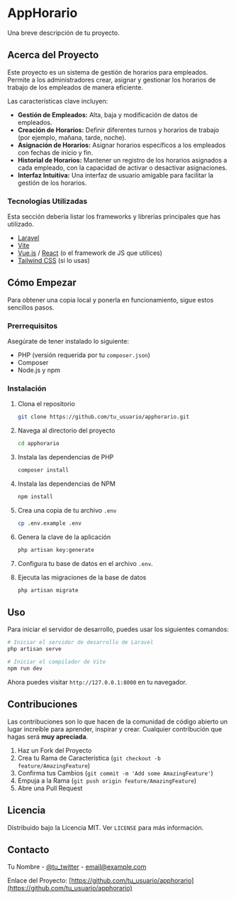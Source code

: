 # AppHorario

Una breve descripción de tu proyecto.

## Acerca del Proyecto

Este proyecto es un sistema de gestión de horarios para empleados. Permite a los administradores crear, asignar y gestionar los horarios de trabajo de los empleados de manera eficiente.

Las características clave incluyen:
- **Gestión de Empleados:** Alta, baja y modificación de datos de empleados.
- **Creación de Horarios:** Definir diferentes turnos y horarios de trabajo (por ejemplo, mañana, tarde, noche).
- **Asignación de Horarios:** Asignar horarios específicos a los empleados con fechas de inicio y fin.
- **Historial de Horarios:** Mantener un registro de los horarios asignados a cada empleado, con la capacidad de activar o desactivar asignaciones.
- **Interfaz Intuitiva:** Una interfaz de usuario amigable para facilitar la gestión de los horarios.

### Tecnologías Utilizadas

Esta sección debería listar los frameworks y librerías principales que has utilizado.

*   [Laravel](https://laravel.com/)
*   [Vite](https://vitejs.dev/)
*   [Vue.js](https://vuejs.org/) / [React](https://reactjs.org/) (o el framework de JS que utilices)
*   [Tailwind CSS](https://tailwindcss.com/) (si lo usas)

## Cómo Empezar

Para obtener una copia local y ponerla en funcionamiento, sigue estos sencillos pasos.

### Prerrequisitos

Asegúrate de tener instalado lo siguiente:
*   PHP (versión requerida por tu `composer.json`)
*   Composer
*   Node.js y npm

### Instalación

1.  Clona el repositorio
    ```sh
    git clone https://github.com/tu_usuario/apphorario.git
    ```
2.  Navega al directorio del proyecto
    ```sh
    cd apphorario
    ```
3.  Instala las dependencias de PHP
    ```sh
    composer install
    ```
4.  Instala las dependencias de NPM
    ```sh
    npm install
    ```
5.  Crea una copia de tu archivo `.env`
    ```sh
    cp .env.example .env
    ```
6.  Genera la clave de la aplicación
    ```sh
    php artisan key:generate
    ```
7.  Configura tu base de datos en el archivo `.env`.

8.  Ejecuta las migraciones de la base de datos
    ```sh
    php artisan migrate
    ```

## Uso

Para iniciar el servidor de desarrollo, puedes usar los siguientes comandos:

```sh
# Iniciar el servidor de desarrollo de Laravel
php artisan serve

# Iniciar el compilador de Vite
npm run dev
```

Ahora puedes visitar `http://127.0.0.1:8000` en tu navegador.

## Contribuciones

Las contribuciones son lo que hacen de la comunidad de código abierto un lugar increíble para aprender, inspirar y crear. Cualquier contribución que hagas será **muy apreciada**.

1.  Haz un Fork del Proyecto
2.  Crea tu Rama de Característica (`git checkout -b feature/AmazingFeature`)
3.  Confirma tus Cambios (`git commit -m 'Add some AmazingFeature'`)
4.  Empuja a la Rama (`git push origin feature/AmazingFeature`)
5.  Abre una Pull Request

## Licencia

Distribuido bajo la Licencia MIT. Ver `LICENSE` para más información.

## Contacto

Tu Nombre - [@tu_twitter](https://twitter.com/tu_twitter) - email@example.com

Enlace del Proyecto: [https://github.com/tu_usuario/apphorario](https://github.com/tu_usuario/apphorario)
